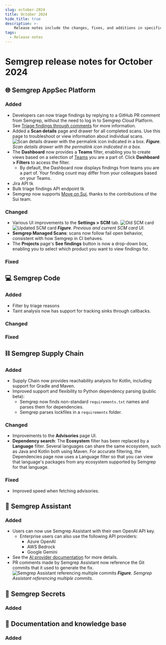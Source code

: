 ```yaml
---
slug: october-2024
title: October 2024
hide_title: true
description: >-
    Release notes include the changes, fixes, and additions in specific versions of Semgrep.
tags:
  - Release notes
---
```


# Semgrep release notes for October 2024

## 🌐 Semgrep AppSec Platform

### Added

- Developers can now triage findings by replying to a GitHub PR comment from Semgrep, without the need to log in to Semgrep Cloud Platform. See [Triage findings through comments](/semgrep-code/triage-remediation#triage-findings-through-pr-and-mr-comments) for more information.
- Added a **Scan details** page and drawer for all completed scans. Use this page to troubleshoot or view information about individual scans. 
![Scan details drawer with the permalink icon indicated in a box.](/img/scan-details-permalink.png)
_**Figure**. Scan details drawer with the permalink icon indicated in a box._
- The **Dashboard** now provides a **Teams** filter, enabling you to create views based on a selection of [Teams](/deployment/teams#teams-beta) you are a part of. Click **Dashboard > Filters** to access the filter.
  - By default, the Dashboard now displays findings from teams you are a part of. Your finding count may differ from your colleagues based on your Teams.
- Jira API tk
- Bulk triage findings API endpoint tk
- Semgrep now supports [Move on Sui](https://docs.sui.io/concepts/sui-move-concepts), thanks to the contributions of the Sui team.

### Changed

- Various UI improvements to the **Settings > SCM** tab.
![Old SCM card](/img/old-scm-card.png) 
![Updated SCM card](/img/new-scm-card.png)
_**Figure**. Previous and current SCM card UI._
- **Semgrep Managed Scans**: scans now follow fail open behavior, consistent with how Semgrep in CI behaves. 
- The **Projects** page's **See findings** button is now a drop-down box, enabling you to select which product you want to view findings for.

### Fixed

## 💻 Semgrep Code

### Added

- Filter by triage reasons
- Taint analysis now has support for tracking sinks through callbacks.

### Changed

### Fixed

## ⛓️ Semgrep Supply Chain

### Added

- Supply Chain now provides reachability analysis for Kotlin, including support for Gradle and Maven.
- Improved support and flexibility to Python dependency parsing (public beta):
  - Semgrep now finds non-standard `requirements.txt` names and parses them for dependencies. 
  - Semgrep parses lockfiles in a `requirements` folder.

### Changed

- Improvements to the **Advisories** page UI. <!-- 16657 -->
- **Dependency search**: The **Ecosystem** filter has been replaced by a **Language** filter. Several languages can share the same ecosystem, such as Java and Kotlin both using Maven. For accurate filtering, the Dependencies page now uses a Language filter so that you can view that language's packages from any ecosystem supported by Semgrep for that language.

### Fixed

- Improved speed when fetching advisories.

## 🤖 Semgrep Assistant

### Added

- Users can now use Semgrep Assistant with their own OpenAI API key.
  - Enterprise users can also use the following API providers:
    - Azure OpenAI
    - AWS Bedrock
    - Google Gemini
 - See the [AI provider documentation](/semgrep-assistant/getting-started#use-your-ai-provider) for more details.
- PR comments made by Semgrep Assistant now reference the Git commits that it used to generate the fix. <!-- 17152 -->
![Semgrep Assistant referencing multiple commits](/img/semgrep-assistant-reference-commits.png)
_**Figure**. Semgrep Assistant referencing multiple commits._

## 🔐 Semgrep Secrets

### Added

## 📝 Documentation and knowledge base

### Added
